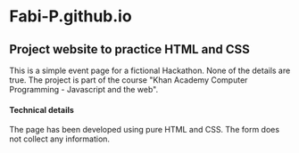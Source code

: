 # Fabi-P.github.io
## Project website to practice HTML and CSS

This is a simple event page for a fictional Hackathon. None of the details are true.
The project is part of the course "Khan Academy Computer Programming - Javascript and the web".

#### Technical details
The page has been developed using pure HTML and CSS.
The form does not collect any information.

